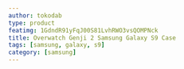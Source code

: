 ```yaml
---
author: tokodab
type: product
featimg: 1GdndR91yFqJ00S81LvhRWO3vsQOMPNck
title: Overwatch Genji 2 Samsung Galaxy S9 Case
tags: [samsung, galaxy, s9]
category: [samsung]
---
```

